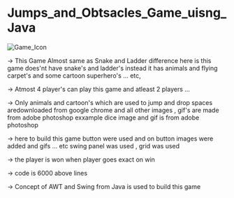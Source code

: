 # Jumps_and_Obtsacles_Game_uisng_Java

![Game_Icon](https://user-images.githubusercontent.com/99462259/154738510-6c1cc184-1de1-4f6c-b131-9c649dcfb649.jpg)



-> This Game Almost same as Snake and Ladder difference here is this game does'nt have snake's and ladder's instead it has animals and flying carpet's and some cartoon superhero's ... etc,

-> Atmost 4 player's can play this game and atleast 2 players ...

-> Only animals and cartoon's which are used to jump and drop spaces aredownloaded from google chrome and all other images , gif's are made from adobe photoshop exxample dice image and gif is from adobe photoshop 

-> here to build this game button were used and on button images were added and gifs ... etc
swing panel was used , grid was used

-> the player is won when player goes exact on win 

-> code is 6000 above lines

-> Concept of AWT and Swing from Java is used to build this game



